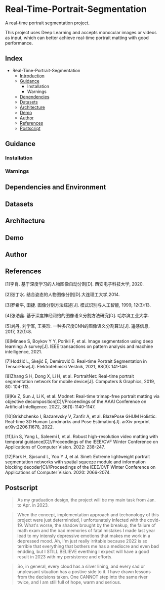 # Real-Time-Portrait-Segmentation
A real-time portrait segmentation project.

This project uses Deep Learning and accepts monocular images or videos as input, which can better achieve real-time portrait matting with good performance.

## Index
- Real-Time-Portrait-Segmentation
  - [Introduction](#Real-Time-Portrait-Segmentation)
  - [Guidance](#Guidance)
    - Installation
    - Warnings
  - [Dependencies](#Dependencies)
  - [Datasets](#Datasets)
  - [Architecture](#Architecture)
  - [Demo](#Demo)
  - [Author](#Author)
  - [References](#References)
  - [Postscript](#Postscript)

## Guidance
### Installation
### Warnings

## Dependencies and Environment

## Datasets

## Architecture

## Demo

## Author

## References
[1]李肖. 基于深度学习的人物图像自动分割[D]. 西安电子科技大学, 2020.

[2]张丁水. 结合姿态的人物图像分割[D].大连理工大学,2014.

[3]罗希平, 田捷. 图像分割方法综述[J]. 模式识别与人工智能, 1999, 12(3):13.

[4]张浩鑫. 基于深度神经网络的图像语义分割方法研究[D]. 哈尔滨工业大学.

[5]刘丹, 刘学军, 王美珍. 一种多尺度CNN的图像语义分割算法[J]. 遥感信息, 2017, 32(1):8.

[6]Minaee S, Boykov Y Y, Porikli F, et al. Image segmentation using deep learning: A survey[J]. IEEE transactions on pattern analysis and machine intelligence, 2021.

[7]Hodžić L, Skejić E, Demirović D. Real-time Portrait Segmentation in TensorFlow[J]. Elektrotehniski Vestnik, 2021, 88(3): 141-146.

[8]Zhang S H, Dong X, Li H, et al. PortraitNet: Real-time portrait segmentation network for mobile device[J]. Computers & Graphics, 2019, 80: 104-113.

[9]Ke Z, Sun J, Li K, et al. Modnet: Real-time trimap-free portrait matting via objective decomposition[C]//Proceedings of the AAAI Conference on Artificial Intelligence. 2022, 36(1): 1140-1147. 

[10]Grishchenko I, Bazarevsky V, Zanfir A, et al. BlazePose GHUM Holistic: Real-time 3D Human Landmarks and Pose Estimation[J]. arXiv preprint arXiv:2206.11678, 2022.

[11]Lin S, Yang L, Saleemi I, et al. Robust high-resolution video matting with temporal guidance[C]//Proceedings of the IEEE/CVF Winter Conference on Applications of Computer Vision. 2022: 238-247.

[12]Park H, Sjosund L, Yoo Y J, et al. Sinet: Extreme lightweight portrait segmentation networks with spatial squeeze module and information blocking decoder[C]//Proceedings of the IEEE/CVF Winter Conference on Applications of Computer Vision. 2020: 2066-2074.

## Postscript

> As my graduation design, the project will be my main task from Jan. to Apr. in 2023. 

> When the concept, implementation approach and techonology of this project were just determinded, I unfortunately infected with the covid-19. What's worse, the shadow brought by the breakup, the failure of math exam and the bad memories of fatal mistakes I made last year lead to my intensly depressive emotions that makes me work in a depressed mood. Ah, I'm just really irritable because 2022 is so terrible that everything that bothers me has a mediocre and even bad endding, but I STILL BELIEVE everthing I expect will have a good result in 2023 with my persistence and efforts.

> So, in general, every cloud has a silver lining, and every sad or unpleasant situation has a postive side to it. I have drawn lessons from the decisions taken. One CANNOT step into the same river twice, and I am still full  of hope, warm and serious.